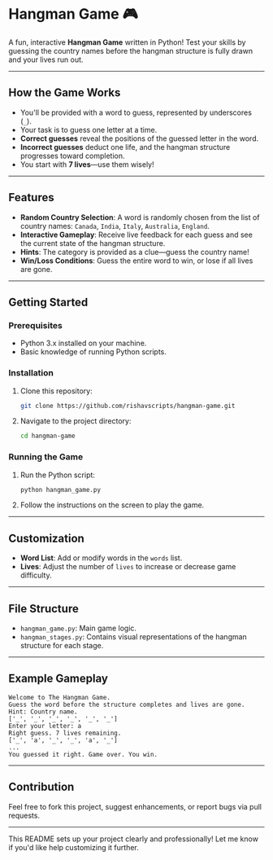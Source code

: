 # Hangman Game 🎮

A fun, interactive **Hangman Game** written in Python! Test your skills by guessing the country names before the hangman structure is fully drawn and your lives run out.

---

## How the Game Works
- You'll be provided with a word to guess, represented by underscores (`_`).
- Your task is to guess one letter at a time.
- **Correct guesses** reveal the positions of the guessed letter in the word.
- **Incorrect guesses** deduct one life, and the hangman structure progresses toward completion.
- You start with **7 lives**—use them wisely!

---

## Features
- **Random Country Selection**: A word is randomly chosen from the list of country names: `Canada`, `India`, `Italy`, `Australia`, `England`.
- **Interactive Gameplay**: Receive live feedback for each guess and see the current state of the hangman structure.
- **Hints**: The category is provided as a clue—guess the country name!
- **Win/Loss Conditions**: Guess the entire word to win, or lose if all lives are gone.

---

## Getting Started
### Prerequisites
- Python 3.x installed on your machine.
- Basic knowledge of running Python scripts.

### Installation
1. Clone this repository:
    ```bash
    git clone https://github.com/rishavscripts/hangman-game.git
    ```
2. Navigate to the project directory:
    ```bash
    cd hangman-game
    ```

### Running the Game
1. Run the Python script:
    ```bash
    python hangman_game.py
    ```
2. Follow the instructions on the screen to play the game.

---

## Customization
- **Word List**: Add or modify words in the `words` list.
- **Lives**: Adjust the number of `lives` to increase or decrease game difficulty.

---

## File Structure
- `hangman_game.py`: Main game logic.
- `hangman_stages.py`: Contains visual representations of the hangman structure for each stage.

---

## Example Gameplay
```plaintext
Welcome to The Hangman Game.
Guess the word before the structure completes and lives are gone.
Hint: Country name.
['_', '_', '_', '_', '_', '_']
Enter your letter: a
Right guess. 7 lives remaining.
['_', 'a', '_', '_', 'a', '_']
...
You guessed it right. Game over. You win.
```

---

## Contribution
Feel free to fork this project, suggest enhancements, or report bugs via pull requests.

---


This README sets up your project clearly and professionally! Let me know if you'd like help customizing it further.
